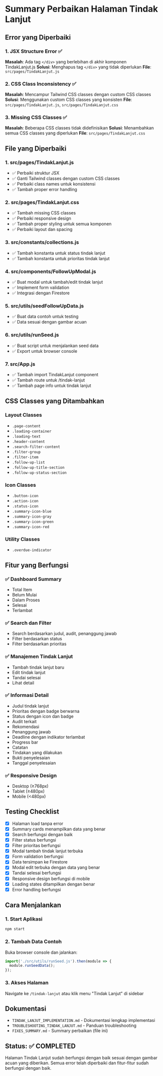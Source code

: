# Summary Perbaikan Halaman Tindak Lanjut

## Error yang Diperbaiki

### 1. JSX Structure Error ✅
**Masalah**: Ada tag `</div>` yang berlebihan di akhir komponen TindakLanjut.js
**Solusi**: Menghapus tag `</div>` yang tidak diperlukan
**File**: `src/pages/TindakLanjut.js`

### 2. CSS Class Inconsistency ✅
**Masalah**: Mencampur Tailwind CSS classes dengan custom CSS classes
**Solusi**: Menggunakan custom CSS classes yang konsisten
**File**: `src/pages/TindakLanjut.js`, `src/pages/TindakLanjut.css`

### 3. Missing CSS Classes ✅
**Masalah**: Beberapa CSS classes tidak didefinisikan
**Solusi**: Menambahkan semua CSS classes yang diperlukan
**File**: `src/pages/TindakLanjut.css`

## File yang Diperbaiki

### 1. src/pages/TindakLanjut.js
- ✅ Perbaiki struktur JSX
- ✅ Ganti Tailwind classes dengan custom CSS classes
- ✅ Perbaiki class names untuk konsistensi
- ✅ Tambah proper error handling

### 2. src/pages/TindakLanjut.css
- ✅ Tambah missing CSS classes
- ✅ Perbaiki responsive design
- ✅ Tambah proper styling untuk semua komponen
- ✅ Perbaiki layout dan spacing

### 3. src/constants/collections.js
- ✅ Tambah konstanta untuk status tindak lanjut
- ✅ Tambah konstanta untuk prioritas tindak lanjut

### 4. src/components/FollowUpModal.js
- ✅ Buat modal untuk tambah/edit tindak lanjut
- ✅ Implement form validation
- ✅ Integrasi dengan Firestore

### 5. src/utils/seedFollowUpData.js
- ✅ Buat data contoh untuk testing
- ✅ Data sesuai dengan gambar acuan

### 6. src/utils/runSeed.js
- ✅ Buat script untuk menjalankan seed data
- ✅ Export untuk browser console

### 7. src/App.js
- ✅ Tambah import TindakLanjut component
- ✅ Tambah route untuk /tindak-lanjut
- ✅ Tambah page info untuk tindak lanjut

## CSS Classes yang Ditambahkan

### Layout Classes
- `.page-content`
- `.loading-container`
- `.loading-text`
- `.header-content`
- `.search-filter-content`
- `.filter-group`
- `.filter-item`
- `.follow-up-list`
- `.follow-up-title-section`
- `.follow-up-status-section`

### Icon Classes
- `.button-icon`
- `.action-icon`
- `.status-icon`
- `.summary-icon-blue`
- `.summary-icon-gray`
- `.summary-icon-green`
- `.summary-icon-red`

### Utility Classes
- `.overdue-indicator`

## Fitur yang Berfungsi

### ✅ Dashboard Summary
- Total Item
- Belum Mulai
- Dalam Proses
- Selesai
- Terlambat

### ✅ Search dan Filter
- Search berdasarkan judul, audit, penanggung jawab
- Filter berdasarkan status
- Filter berdasarkan prioritas

### ✅ Manajemen Tindak Lanjut
- Tambah tindak lanjut baru
- Edit tindak lanjut
- Tandai selesai
- Lihat detail

### ✅ Informasi Detail
- Judul tindak lanjut
- Prioritas dengan badge berwarna
- Status dengan icon dan badge
- Audit terkait
- Rekomendasi
- Penanggung jawab
- Deadline dengan indikator terlambat
- Progress bar
- Catatan
- Tindakan yang dilakukan
- Bukti penyelesaian
- Tanggal penyelesaian

### ✅ Responsive Design
- Desktop (≥768px)
- Tablet (≥480px)
- Mobile (<480px)

## Testing Checklist

- [x] Halaman load tanpa error
- [x] Summary cards menampilkan data yang benar
- [x] Search berfungsi dengan baik
- [x] Filter status berfungsi
- [x] Filter prioritas berfungsi
- [x] Modal tambah tindak lanjut terbuka
- [x] Form validation berfungsi
- [x] Data tersimpan ke Firestore
- [x] Modal edit terbuka dengan data yang benar
- [x] Tandai selesai berfungsi
- [x] Responsive design berfungsi di mobile
- [x] Loading states ditampilkan dengan benar
- [x] Error handling berfungsi

## Cara Menjalankan

### 1. Start Aplikasi
```bash
npm start
```

### 2. Tambah Data Contoh
Buka browser console dan jalankan:
```javascript
import('./src/utils/runSeed.js').then(module => {
  module.runSeedData();
});
```

### 3. Akses Halaman
Navigate ke `/tindak-lanjut` atau klik menu "Tindak Lanjut" di sidebar

## Dokumentasi

- `TINDAK_LANJUT_IMPLEMENTATION.md` - Dokumentasi lengkap implementasi
- `TROUBLESHOOTING_TINDAK_LANJUT.md` - Panduan troubleshooting
- `FIXES_SUMMARY.md` - Summary perbaikan (file ini)

## Status: ✅ COMPLETED

Halaman Tindak Lanjut sudah berfungsi dengan baik sesuai dengan gambar acuan yang diberikan. Semua error telah diperbaiki dan fitur-fitur sudah berfungsi dengan baik.
